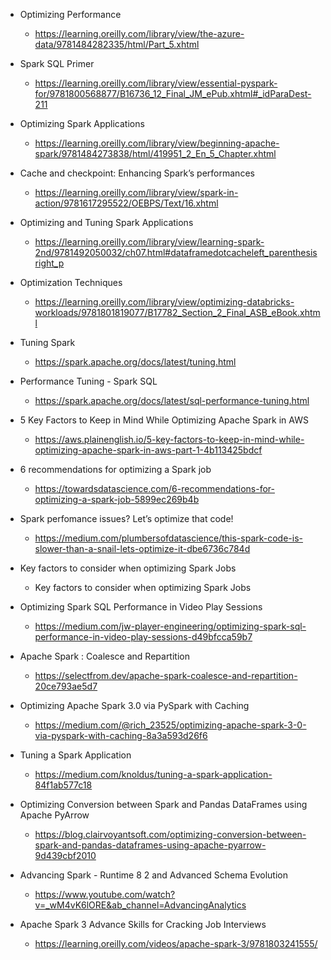 

- Optimizing Performance
  - https://learning.oreilly.com/library/view/the-azure-data/9781484282335/html/Part_5.xhtml

- Spark SQL Primer
  - https://learning.oreilly.com/library/view/essential-pyspark-for/9781800568877/B16736_12_Final_JM_ePub.xhtml#_idParaDest-211

- Optimizing Spark Applications
  - https://learning.oreilly.com/library/view/beginning-apache-spark/9781484273838/html/419951_2_En_5_Chapter.xhtml

- Cache and checkpoint: Enhancing Spark’s performances
  - https://learning.oreilly.com/library/view/spark-in-action/9781617295522/OEBPS/Text/16.xhtml

- Optimizing and Tuning Spark Applications
  - https://learning.oreilly.com/library/view/learning-spark-2nd/9781492050032/ch07.html#dataframedotcacheleft_parenthesisright_p

- Optimization Techniques
  - https://learning.oreilly.com/library/view/optimizing-databricks-workloads/9781801819077/B17782_Section_2_Final_ASB_eBook.xhtml

- Tuning Spark
  - https://spark.apache.org/docs/latest/tuning.html

- Performance Tuning - Spark SQL
  - https://spark.apache.org/docs/latest/sql-performance-tuning.html

- 5 Key Factors to Keep in Mind While Optimizing Apache Spark in AWS
  - https://aws.plainenglish.io/5-key-factors-to-keep-in-mind-while-optimizing-apache-spark-in-aws-part-1-4b113425bdcf

- 6 recommendations for optimizing a Spark job
  - https://towardsdatascience.com/6-recommendations-for-optimizing-a-spark-job-5899ec269b4b

- Spark perfomance issues? Let’s optimize that code!
  - https://medium.com/plumbersofdatascience/this-spark-code-is-slower-than-a-snail-lets-optimize-it-dbe6736c784d

- Key factors to consider when optimizing Spark Jobs
  - Key factors to consider when optimizing Spark Jobs

- Optimizing Spark SQL Performance in Video Play Sessions
  - https://medium.com/jw-player-engineering/optimizing-spark-sql-performance-in-video-play-sessions-d49bfcca59b7

- Apache Spark : Coalesce and Repartition
  - https://selectfrom.dev/apache-spark-coalesce-and-repartition-20ce793ae5d7

- Optimizing Apache Spark 3.0 via PySpark with Caching
  - https://medium.com/@rich_23525/optimizing-apache-spark-3-0-via-pyspark-with-caching-8a3a593d26f6

- Tuning a Spark Application
  - https://medium.com/knoldus/tuning-a-spark-application-84f1ab577c18

- Optimizing Conversion between Spark and Pandas DataFrames using Apache PyArrow
  - https://blog.clairvoyantsoft.com/optimizing-conversion-between-spark-and-pandas-dataframes-using-apache-pyarrow-9d439cbf2010

- Advancing Spark - Runtime 8 2 and Advanced Schema Evolution
  - https://www.youtube.com/watch?v=_wM4vK6lORE&ab_channel=AdvancingAnalytics

- Apache Spark 3 Advance Skills for Cracking Job Interviews
  - https://learning.oreilly.com/videos/apache-spark-3/9781803241555/


